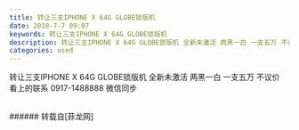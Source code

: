 ```yaml
---
title: 转让三支IPHONE X 64G GLOBE锁版机
date: 2018-7-7 09:07
keywords: 转让三支IPHONE X 64G GLOBE锁版机
description: 转让三支IPHONE X 64G GLOBE锁版机 全新未激活 两黑一白 一支五万 不议价 看上的联系 0917-1488888 微信同步
categories: used
---
```

<td class="t_f" id="postmessage_1487464">

转让三支IPHONE X 64G GLOBE锁版机 全新未激活 两黑一白 一支五万 不议价 看上的联系 0917-1488888 微信同步<br/>
<img alt="" border="0" class="zoom" data-cf-modified-9e791c67177e08c543e65cda-="" file="http://www.flw.ph/data/appbyme/upload/image/201807/07/SgxRPFRmIvHC.jpg" id="aimg_e5UoJ" lazyloadthumb="1" onclick="" onmouseover="" src="http://www.flw.ph/data/appbyme/upload/image/201807/07/SgxRPFRmIvHC.jpg"/><br/>
<br/>
</td>
###### 转载自[菲龙网]